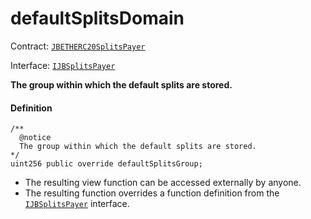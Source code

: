 # defaultSplitsDomain

Contract: [`JBETHERC20SplitsPayer`](/dev/deprecated/v2/contracts/or-utilities/jbetherc20splitspayer/README.md)

Interface: [`IJBSplitsPayer`](/dev/deprecated/v2/interfaces/ijbsplitspayer.md)

**The group within which the default splits are stored.**

#### Definition

```
/**
  @notice
  The group within which the default splits are stored.
*/
uint256 public override defaultSplitsGroup;
```

* The resulting view function can be accessed externally by anyone.
* The resulting function overrides a function definition from the [`IJBSplitsPayer`](/dev/deprecated/v2/interfaces/ijbsplitspayer.md) interface.
